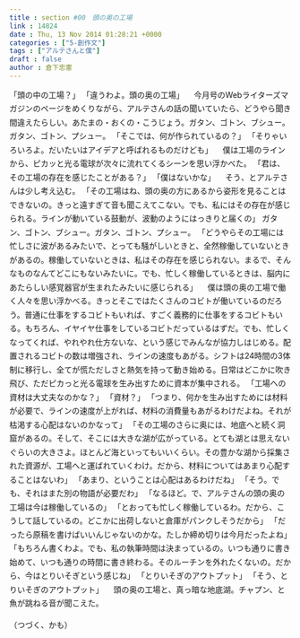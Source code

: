 ```yaml
---
title : section #00　頭の奥の工場
link : 14824
date : Thu, 13 Nov 2014 01:28:21 +0000
categories : ["5-創作文"]
tags : ["アルテさんと僕"]
draft : false
author : 倉下忠憲
---
```


<div style="line-height:1.75em;">
「頭の中の工場？」
「違うわよ。頭の奥の工場」
　今月号のWebライターズマガジンのページをめくりながら、アルテさんの話の聞いていたら、どうやら聞き間違えたらしい。あたまの・おくの・こうじょう。ガタン、ゴトン、ブシュー。ガタン、ゴトン、プシュー。
「そこでは、何が作られているの？」
「そりゃいろいろよ。だいたいはアイデアと呼ばれるものだけども」
　僕は工場のラインから、ピカッと光る電球が次々に流れてくるシーンを思い浮かべた。
「君は、その工場の存在を感じたことがある？」
「僕はないかな」
　そう、とアルテさんは少し考え込む。
「その工場はね、頭の奥の方にあるから姿形を見ることはできないの。きっと遠すぎて音も聞こえてこない。でも、私にはその存在が感じられる。ラインが動いている鼓動が、波動のようにはっきりと届くの」
ガタン、ゴトン、ブシュー。ガタン、ゴトン、プシュー。
「どうやらその工場には忙しさに波があるみたいで、とっても騒がしいときと、全然稼働していないときがあるの。稼働していないときは、私はその存在を感じられない。まるで、そんなものなんてどこにもないみたいに。でも、忙しく稼働しているときは、脳内にあたらしい感覚器官が生まれたみたいに感じられる」
　僕は頭の奥の工場で働く人々を思い浮かべる。きっとそこではたくさんのコビトが働いているのだろう。普通に仕事をするコビトもいれば、すごく義務的に仕事をするコビトもいる。もちろん、イヤイヤ仕事をしているコビトだっているはずだ。でも、忙しくなってくれば、やれやれ仕方ないな、という感じでみんなが協力しはじめる。配置されるコビトの数は増強され、ラインの速度もあがる。シフトは24時間の3体制に移行し、全てが慌ただしさと熱気を持って動き始める。日常はどこかに吹き飛び、ただピカっと光る電球を生み出すために資本が集中される。
「工場への資材は大丈夫なのかな？」
「資材？」
「つまり、何かを生み出すためには材料が必要で、ラインの速度が上がれば、材料の消費量もあがるわけだよね。それが枯渇する心配はないのかなって」
「その工場のさらに奥には、地底へと続く洞窟があるの。そして、そこには大きな湖が広がっている。とても湖とは思えないぐらいの大きさよ。ほとんど海といってもいいくらい。その豊かな湖から採集された資源が、工場へと運ばれていくわけ。だから、材料についてはあまり心配することはないわ」
「あまり、ということは心配はあるわけだね」
「そう。でも、それはまた別の物語が必要だわ」
「なるほど。で、アルテさんの頭の奥の工場は今は稼働しているの」
「とおっても忙しく稼働しているわ。だから、こうして話しているの。どこかに出荷しないと倉庫がパンクしそうだから」
「だったら原稿を書けばいいんじゃないのかな。たしか締め切りは今月だったよね」
「もちろん書くわよ。でも、私の執筆時間は決まっているの。いつも通りに書き始めて、いつも通りの時間に書き終わる。そのルーチンを外れたくないの。だから、今はとりいそぎという感じね」
「とりいそぎのアウトプット」
「そう、とりいそぎのアウトプット」
　頭の奥の工場と、真っ暗な地底湖。チャプン、と魚が跳ねる音が聞こえた。

（つづく、かも）
</div>